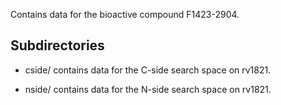 Contains data for the bioactive compound F1423-2904.

## Subdirectories

- cside/ contains data for the C-side search space on rv1821.

- nside/ contains data for the N-side search space on rv1821.

